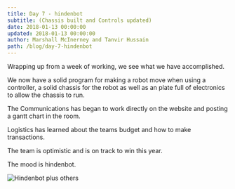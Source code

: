 ```yaml
---
title: Day 7 - hindenbot
subtitle: (Chassis built and Controls updated)
date: 2018-01-13 00:00:00
updated: 2018-01-13 00:00:00
author: Marshall McInerney and Tanvir Hussain
path: /blog/day-7-hindenbot
---
```

Wrapping up from a week of working, we see what we have accomplished.

We now have a solid program for making a robot move when using a controller, a solid chassis for the robot as well as an plate full of electronics to allow the chassis to run.

The Communications has began to work directly on the website and posting a gantt chart in the room.

Logistics has learned about the teams budget and how to make transactions.

The team is optimistic and is on track to win this year.

The mood is hindenbot.

![Hindenbot plus others](/images/20180113/hindenbot-plus-others.jpg)
